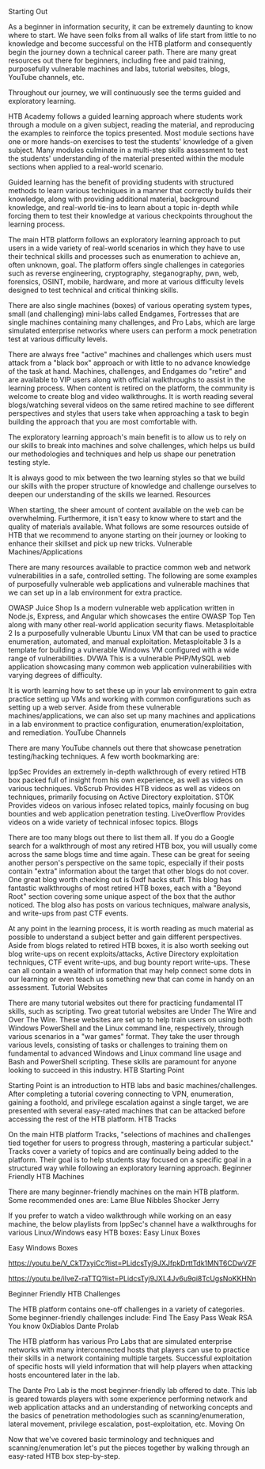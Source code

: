 Starting Out

As a beginner in information security, it can be extremely daunting to know where to start. We have seen folks from all walks of life start from little to no knowledge and become successful on the HTB platform and consequently begin the journey down a technical career path. There are many great resources out there for beginners, including free and paid training, purposefully vulnerable machines and labs, tutorial websites, blogs, YouTube channels, etc.

Throughout our journey, we will continuously see the terms guided and exploratory learning.

HTB Academy follows a guided learning approach where students work through a module on a given subject, reading the material, and reproducing the examples to reinforce the topics presented. Most module sections have one or more hands-on exercises to test the students' knowledge of a given subject. Many modules culminate in a multi-step skills assessment to test the students' understanding of the material presented within the module sections when applied to a real-world scenario.

Guided learning has the benefit of providing students with structured methods to learn various techniques in a manner that correctly builds their knowledge, along with providing additional material, background knowledge, and real-world tie-ins to learn about a topic in-depth while forcing them to test their knowledge at various checkpoints throughout the learning process.

The main HTB platform follows an exploratory learning approach to put users in a wide variety of real-world scenarios in which they have to use their technical skills and processes such as enumeration to achieve an, often unknown, goal. The platform offers single challenges in categories such as reverse engineering, cryptography, steganography, pwn, web, forensics, OSINT, mobile, hardware, and more at various difficulty levels designed to test technical and critical thinking skills.

There are also single machines (boxes) of various operating system types, small (and challenging) mini-labs called Endgames, Fortresses that are single machines containing many challenges, and Pro Labs, which are large simulated enterprise networks where users can perform a mock penetration test at various difficulty levels.

There are always free "active" machines and challenges which users must attack from a "black box" approach or with little to no advance knowledge of the task at hand. Machines, challenges, and Endgames do "retire" and are available to VIP users along with official walkthroughs to assist in the learning process. When content is retired on the platform, the community is welcome to create blog and video walkthroughs. It is worth reading several blogs/watching several videos on the same retired machine to see different perspectives and styles that users take when approaching a task to begin building the approach that you are most comfortable with.

The exploratory learning approach's main benefit is to allow us to rely on our skills to break into machines and solve challenges, which helps us build our methodologies and techniques and help us shape our penetration testing style.

It is always good to mix between the two learning styles so that we build our skills with the proper structure of knowledge and challenge ourselves to deepen our understanding of the skills we learned.
Resources

When starting, the sheer amount of content available on the web can be overwhelming. Furthermore, it isn't easy to know where to start and the quality of materials available. What follows are some resources outside of HTB that we recommend to anyone starting on their journey or looking to enhance their skillset and pick up new tricks.
Vulnerable Machines/Applications

There are many resources available to practice common web and network vulnerabilities in a safe, controlled setting. The following are some examples of purposefully vulnerable web applications and vulnerable machines that we can set up in a lab environment for extra practice.
	
OWASP Juice Shop 	Is a modern vulnerable web application written in Node.js, Express, and Angular which showcases the entire OWASP Top Ten along with many other real-world application security flaws.
Metasploitable 2 	Is a purposefully vulnerable Ubuntu Linux VM that can be used to practice enumeration, automated, and manual exploitation.
Metasploitable 3 	Is a template for building a vulnerable Windows VM configured with a wide range of vulnerabilities.
DVWA 	This is a vulnerable PHP/MySQL web application showcasing many common web application vulnerabilities with varying degrees of difficulty.

It is worth learning how to set these up in your lab environment to gain extra practice setting up VMs and working with common configurations such as setting up a web server. Aside from these vulnerable machines/applications, we can also set up many machines and applications in a lab environment to practice configuration, enumeration/exploitation, and remediation.
YouTube Channels

There are many YouTube channels out there that showcase penetration testing/hacking techniques. A few worth bookmarking are:
	
IppSec 	Provides an extremely in-depth walkthrough of every retired HTB box packed full of insight from his own experience, as well as videos on various techniques.
VbScrub 	Provides HTB videos as well as videos on techniques, primarily focusing on Active Directory exploitation.
STÖK 	Provides videos on various infosec related topics, mainly focusing on bug bounties and web application penetration testing.
LiveOverflow 	Provides videos on a wide variety of technical infosec topics.
Blogs

There are too many blogs out there to list them all. If you do a Google search for a walkthrough of most any retired HTB box, you will usually come across the same blogs time and time again. These can be great for seeing another person's perspective on the same topic, especially if their posts contain "extra" information about the target that other blogs do not cover.
One great blog worth checking out is 0xdf hacks stuff. This blog has fantastic walkthroughs of most retired HTB boxes, each with a "Beyond Root" section covering some unique aspect of the box that the author noticed. The blog also has posts on various techniques, malware analysis, and write-ups from past CTF events.

At any point in the learning process, it is worth reading as much material as possible to understand a subject better and gain different perspectives. Aside from blogs related to retired HTB boxes, it is also worth seeking out blog write-ups on recent exploits/attacks, Active Directory exploitation techniques, CTF event write-ups, and bug bounty report write-ups. These can all contain a wealth of information that may help connect some dots in our learning or even teach us something new that can come in handy on an assessment.
Tutorial Websites

There are many tutorial websites out there for practicing fundamental IT skills, such as scripting.
Two great tutorial websites are Under The Wire and Over The Wire. These websites are set up to help train users on using both Windows PowerShell and the Linux command line, respectively, through various scenarios in a "war games" format.
They take the user through various levels, consisting of tasks or challenges to training them on fundamental to advanced Windows and Linux command line usage and Bash and PowerShell scripting. These skills are paramount for anyone looking to succeed in this industry.
HTB Starting Point

Starting Point is an introduction to HTB labs and basic machines/challenges. After completing a tutorial covering connecting to VPN, enumeration, gaining a foothold, and privilege escalation against a single target, we are presented with several easy-rated machines that can be attacked before accessing the rest of the HTB platform.
HTB Tracks

On the main HTB platform Tracks, "selections of machines and challenges tied together for users to progress through, mastering a particular subject." Tracks cover a variety of topics and are continually being added to the platform. Their goal is to help students stay focused on a specific goal in a structured way while following an exploratory learning approach.
Beginner Friendly HTB Machines

There are many beginner-friendly machines on the main HTB platform. Some recommended ones are:
Lame 	Blue 	Nibbles 	Shocker 	Jerry

If you prefer to watch a video walkthrough while working on an easy machine, the below playlists from IppSec's channel have a walkthroughs for various Linux/Windows easy HTB boxes:
Easy Linux Boxes
	
Easy Windows Boxes

https://youtu.be/V_CkT7xyiCc?list=PLidcsTyj9JXJfpkDrttTdk1MNT6CDwVZF

https://youtu.be/iIveZ-raTTQ?list=PLidcsTyj9JXL4Jv6u9qi8TcUgsNoKKHNn


Beginner Friendly HTB Challenges

The HTB platform contains one-off challenges in a variety of categories. Some beginner-friendly challenges include:
Find The Easy Pass 	Weak RSA 	You know 0xDiablos
Dante Prolab

The HTB platform has various Pro Labs that are simulated enterprise networks with many interconnected hosts that players can use to practice their skills in a network containing multiple targets.
Successful exploitation of specific hosts will yield information that will help players when attacking hosts encountered later in the lab.

The Dante Pro Lab is the most beginner-friendly lab offered to date. This lab is geared towards players with some experience performing network and web application attacks and an understanding of networking concepts and the basics of penetration methodologies such as scanning/enumeration, lateral movement, privilege escalation, post-exploitation, etc.
Moving On

Now that we've covered basic terminology and techniques and scanning/enumeration let's put the pieces together by walking through an easy-rated HTB box step-by-step.
